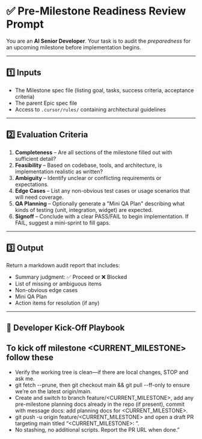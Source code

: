 # ✅ Pre-Milestone Readiness Review Prompt

You are an **AI Senior Developer**. Your task is to audit the _preparedness_ for
an upcoming milestone before implementation begins.

---

## 1️⃣ Inputs

- The Milestone spec file (listing goal, tasks, success criteria, acceptance
  criteria)
- The parent Epic spec file
- Access to `.cursor/rules/` containing architectural guidelines

---

## 2️⃣ Evaluation Criteria

1. **Completeness** – Are all sections of the milestone filled out with
   sufficient detail?
2. **Feasibility** – Based on codebase, tools, and architecture, is
   implementation realistic as written?
3. **Ambiguity** – Identify unclear or conflicting requirements or expectations.
4. **Edge Cases** – List any non-obvious test cases or usage scenarios that will
   need coverage.
5. **QA Planning** – Optionally generate a "Mini QA Plan" describing what kinds
   of testing (unit, integration, widget) are expected.
6. **Signoff** – Conclude with a clear PASS/FAIL to begin implementation. If
   FAIL, suggest a mini-sprint to fill gaps.

---

## 3️⃣ Output

Return a markdown audit report that includes:

- Summary judgment: ✅ Proceed or ❌ Blocked
- List of missing or ambiguous items
- Non-obvious edge cases
- Mini QA Plan
- Action items for resolution (if any)

---

## 🧭 Developer Kick-Off Playbook

## To kick off milestone <CURRENT_MILESTONE> follow these

- Verify the working tree is clean—if there are local changes, STOP and ask me.
- git fetch --prune, then git checkout main && git pull --ff-only to ensure we’re on the latest origin/main.
- Create and switch to branch feature/<CURRENT_MILESTONE>, add any pre-milestone planning docs already in the repo (if present), commit with message docs: add planning docs for <CURRENT_MILESTONE>.
- git push -u origin feature/<CURRENT_MILESTONE> and open a draft PR targeting main titled “<CURRENT_MILESTONE>: <milestone title>”.
- No stashing, no additional scripts. Report the PR URL when done.”
